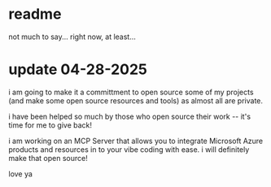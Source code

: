 # readme

not much to say... right now, at least...

# update 04-28-2025
i am going to make it a committment to open source some of my projects (and make some open source resources and tools) as almost all are private.

i have been helped so much by those who open source their work -- it's time for me to give back!

i am working on an MCP Server that allows you to integrate Microsoft Azure products and resources in to your vibe coding with ease. i will definitely make that open source!

love ya
